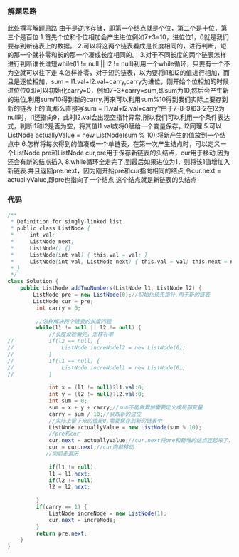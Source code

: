 ### 解题思路
此处撰写解题思路
由于是逆序存储，即第一个结点就是个位，第二个是十位，第三个是百位
1.首先个位和个位相加会产生进位例如7+3=10，进位位1，0就是我们要存到新链表上的数据。
2.可以将这两个链表看成是长度相同的，进行判断，短的那一个就补零和长的那一个凑成长度相同的。
3.对于不同长度的两个链表怎样进行判断谁长谁短while(l1 != null || l2 != null)利用一个while循环，只要有一个不为空就可以往下走
4.怎样补零，对于短的链表，以为要将l1和l2的值进行相加，而且是逐位相加，sum = l1.val+l2.val+carry,carry为进位，刚开始个位相加的时候进位位0即可以初始化carry=0，例如7+3+carry=sum,即sum为10,然后会产生新的进位,利用sum/10得到新的carry,再来可以利用sum%10得到我们实际上要存到新的链表上的值;那么直接写sum = l1.val+l2.val+carry?由于7-8-9和3-2在l2为null时，l1还指向9，此时l2.val会出现空指针异常,所以我们可以利用一个条件表达式，判断l1和l2是否为空，将其值l1.val或将0赋给一个变量保存，l2同理
5.可以 ListNode actuallyValue = new ListNode(sum % 10);将新产生的值放到一个结点中
6.怎样将每次得到的值凑成一个单链表，在第一次产生结点时，可以定义一个ListNode pre和ListNode cur,pre用于保存新链表的头结点，cur用于移动,因为还会有新的结点插入
8.while循环全走完了,到最后如果进位为1，则将该1值增加入新链表.并且返回pre.next，因为刚开始pre和cur指向相同的结点,令cur.next = actuallyValue,即pre也指向了一个结点,这个结点就是新链表的头结点
### 代码
```java
/**
 * Definition for singly-linked list.
 * public class ListNode {
 *     int val;
 *     ListNode next;
 *     ListNode() {}
 *     ListNode(int val) { this.val = val; }
 *     ListNode(int val, ListNode next) { this.val = val; this.next = next; }
 * }
 */
class Solution {
    public ListNode addTwoNumbers(ListNode l1, ListNode l2) {
        ListNode pre = new ListNode(0);//初始化预先指针,用于新的链表
    	ListNode cur = pre;
    	 int carry = 0;
    	 
    	 //怎样解决两个链表的长度问题
    	 while(l1 != null || l2 != null) {
    		 //长度没检索完，怎样补零
//    		 if(l2 == null) {
//    			 ListNode increNodel2 = new ListNode(0);
//    		 }
//    		 if(l1 == null) {
//    			 ListNode increNodel1 = new ListNode(0);
//    		 }
    		 
    		 int x = (l1 != null)?l1.val:0;
    		 int y = (l2 != null)?l2.val:0;
    		 int sum = 0;
    		 sum = x + y + carry;//sum不能做累加需要定义成局部变量
        	 carry = sum / 10;//获取新的进位
        	 //实际上留下来的值是0,需要保存到新的链表中
        	 ListNode actuallyValue = new ListNode(sum % 10);
        	 //pre和cur
        	 cur.next = actuallyValue;//cur.next将pre和新增的结点连起来了，因为cur和pre刚开始是指向同一个结点的
        	 cur = cur.next;//cur向前移动
        	//向前走遍历
        	 
        	 if(l1 != null)
        	 l1 = l1.next;
        	 if(l2 != null)
        	 l2 = l2.next;
        	 
    	 }
    	 if(carry == 1) {
    		 ListNode increNode = new ListNode(1);
    		 cur.next = increNode;
    	 }
    	 return pre.next;
    }
}
```